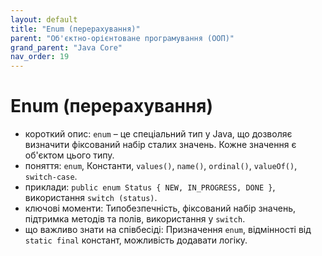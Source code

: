 ```yaml
---
layout: default
title: "Enum (перерахування)"
parent: "Об'єктно-орієнтоване програмування (ООП)"
grand_parent: "Java Core"
nav_order: 19
---
```


# Enum (перерахування)

*   короткий опис: `enum` – це спеціальний тип у Java, що дозволяє визначити фіксований набір сталих значень. Кожне значення є об'єктом цього типу.
*   поняття: `enum`, Константи, `values()`, `name()`, `ordinal()`, `valueOf()`, `switch-case`.
*   приклади: `public enum Status { NEW, IN_PROGRESS, DONE }`, використання `switch (status)`.
*   ключові моменти: Типобезпечність, фіксований набір значень, підтримка методів та полів, використання у `switch`.
*   що важливо знати на співбесіді: Призначення `enum`, відмінності від `static final` констант, можливість додавати логіку.
